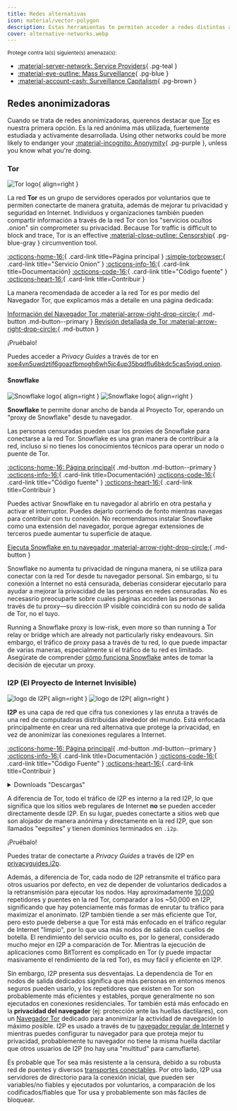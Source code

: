 ```yaml
---
title: Redes alternativas
icon: material/vector-polygon
description: Estas herramientas te permiten acceder a redes distintas a la World Wide Web.
cover: alternative-networks.webp
---
```


<small>Protege contra la(s) siguiente(s) amenaza(s):</small>

- [:material-server-network: Service Providers](basics/common-threats.md#privacy-from-service-providers){ .pg-teal }
- [:material-eye-outline: Mass Surveillance](basics/common-threats.md#mass-surveillance-programs){ .pg-blue }
- [:material-account-cash: Surveillance Capitalism](basics/common-threats.md#surveillance-as-a-business-model){ .pg-brown }

## Redes anonimizadoras

Cuando se trata de redes anonimizadoras, querenos destacar que [Tor](advanced/tor-overview.md) es nuestra primera opción. Es la red anónima más utilizada, fuertemente estudiada y activamente desarrollada. Using other networks could be more likely to endanger your [:material-incognito: Anonymity](basics/common-threats.md#anonymity-vs-privacy){ .pg-purple }, unless you know what you're doing.

### Tor

<div class="admonition recommendation" markdown>

![Tor logo](assets/img/self-contained-networks/tor.svg){ align=right }

La red **Tor** es un grupo de servidores operados por voluntarios que te permiten conectarte de manera gratuita, además de mejorar tu privacidad y seguridad en Internet. Individuos y organizaciones también pueden compartir información a través de la red Tor con los "servicios ocultos .onion" sin comprometer su privacidad. Because Tor traffic is difficult to block and trace, Tor is an effective [:material-close-outline: Censorship](basics/common-threats.md#avoiding-censorship){ .pg-blue-gray } circumvention tool.

[:octicons-home-16:](https://torproject.org){ .card-link title=Página principal }
[:simple-torbrowser:](http://2gzyxa5ihm7nsggfxnu52rck2vv4rvmdlkiu3zzui5du4xyclen53wid.onion){ .card-link title="Servicio Onion" }
[:octicons-info-16:](https://tb-manual.torproject.org){ .card-link title=Documentación}
[:octicons-code-16:](https://gitlab.torproject.org/tpo/core/tor){ .card-link title="Código fuente" }
[:octicons-heart-16:](https://donate.torproject.org){ .card-link title=Contribuir }

</div>

La manera recomendada de acceder a la red Tor es por medio del Navegador Tor, que explicamos más a detalle en una página dedicada:

[Información del Navegador Tor :material-arrow-right-drop-circle:](tor.md){ .md-button .md-button--primary } [Revisión detallada de Tor :material-arrow-right-drop-circle:](advanced/tor-overview.md){ .md-button }

<div class="admonition example" markdown>
<p class="admonition-title">¡Pruébalo!</p>

Puedes acceder a _Privacy Guides_ a través de tor en [xoe4vn5uwdztif6goazfbmogh6wh5jc4up35bqdflu6bkdc5cas5vjqd.onion](http://www.xoe4vn5uwdztif6goazfbmogh6wh5jc4up35bqdflu6bkdc5cas5vjqd.onion).

</div>

#### Snowflake

<div class="admonition recommendation" markdown>

![Snowflake logo](assets/img/browsers/snowflake.svg#only-light){ align=right }
![Snowflake logo](assets/img/browsers/snowflake-dark.svg#only-dark){ align=right }

**Snowflake** te permite donar ancho de banda al Proyecto Tor, operando un "proxy de Snowflake" desde tu navegador.

Las personas censuradas pueden usar los proxies de Snowflake para conectarse a la red Tor. Snowflake es una gran manera de contribuir a la red, incluso si no tienes los conocimientos técnicos para operar un nodo o puente de Tor.

[:octicons-home-16: Página principal](https://snowflake.torproject.org){ .md-button .md-button--primary }
[:octicons-info-16:](https://gitlab.torproject.org/tpo/anti-censorship/pluggable-transports/snowflake/-/wikis/Technical%20Overview){ .card-link title=Documentación}
[:octicons-code-16:](https://gitlab.torproject.org/tpo/anti-censorship/pluggable-transports/snowflake){ .card-link title="Código fuente" }
[:octicons-heart-16:](https://donate.torproject.org){ .card-link title=Contribuir }

</details>

</div>

Puedes activar Snowflake en tu navegador al abrirlo en otra pestaña y activar el interruptor. Puedes dejarlo corriendo de fonto mientras navegas para contribuir con tu conexión. No recomendamos instalar Snowflake como una extensión del navegador, porque agregar extensiones de terceros puede aumentar tu superficie de ataque.

[Ejecuta Snowflake en tu navegador :material-arrow-right-drop-circle:](https://snowflake.torproject.org/embed.html){ .md-button }

Snowflake no aumenta tu privacidad de ninguna manera, ni se utiliza para conectar con la red Tor desde tu navegador personal. Sin embargo, si tu conexión a Internet no está censurada, deberías considerar ejecutarlo para ayudar a mejorar la privacidad de las personas en redes censuradas. No es necesasrio preocuparte sobre cuales páginas acceden las personas a través de tu proxy—su dirección IP visible coincidirá con su nodo de salida de Tor, no el tuyo.

Running a Snowflake proxy is low-risk, even more so than running a Tor relay or bridge which are already not particularly risky endeavours. Sin embargo, el tráfico de proxy pasa a través de tu red, lo que puede impactar de varias maneras, especialmente si el tráfico de tu red es limitado. Asegúrate de comprender [cómo funciona Snowflake](https://gitlab.torproject.org/tpo/anti-censorship/pluggable-transports/snowflake/-/wikis/home) antes de tomar la decisión de ejecutar un proxy.

### I2P (El Proyecto de Internet Invisible)

<div class="admonition recommendation" markdown>

![logo de I2P](assets/img/self-contained-networks/i2p.svg#only-light){ align=right }
![logo de I2P](assets/img/self-contained-networks/i2p-dark.svg#only-dark){ align=right }

**I2P** es una capa de red que cifra tus conexiones y las enruta a través de una red de computadoras distribuidas alrededor del mundo. Está enfocada principalmente en crear una red alternativa que protege la privacidad, en vez de anonimizar las conexiones regulares a Internet.

[:octicons-home-16: Página principal](https://geti2p.net/en){ .md-button .md-button--primary }
[:octicons-info-16:](https://geti2p.net/en/about/software){ .card-link title=Documentación }
[:octicons-code-16:](https://github.com/i2p/i2p.i2p){ .card-link title="Código Fuente" }
[:octicons-heart-16:](https://geti2p.net/en/get-involved){ .card-link title=Contribuir }

<details class="downloads" markdown>
<summary>Downloads "Descargas"</summary>

- [:simple-googleplay: Google Play](https://play.google.com/store/apps/details?id=net.i2p.android)
- [:simple-android: Android](https://geti2p.net/en/download#android)
- [:fontawesome-brands-windows: Windows](https://geti2p.net/en/download#windows)
- [:simple-apple: macOS](https://geti2p.net/en/download#mac)
- [:simple-linux: Linux](https://geti2p.net/en/download#unix)

</details>

</div>

A diferencia de Tor, todo el tráfico de I2P es interno a la red I2P, lo que significa que los sitios web regulares de Internet **no** se pueden acceder directamente desde I2P. En su lugar, puedes conectarte a sitios web que son alojador de manera anónima y directamente en la red I2P, que son llamados "eepsites" y tienen dominios terminados en `.i2p`.

<div class="admonition example" markdown>
<p class="admonition-title">¡Pruébalo!</p>

Puedes tratar de conectarte a _Privacy Guides_ a través de I2P en [privacyguides.i2p](http://privacyguides.i2p/?i2paddresshelper=fvbkmooriuqgssrjvbxu7nrwms5zyhf34r3uuppoakwwsm7ysv6q.b32.i2p).

</div>

Además, a diferencia de Tor, cada nodo de I2P retransmite el tráfico para otros usuarios por defecto, en vez de depender de voluntarios dedicados a la retransmisión para ejecutar los nodos. Hay aproximadamente [10,000](https://metrics.torproject.org/networksize.html) repetidores y puentes en la red Tor, comparador a los ~50,000 en I2P, significando que hay potenciamente más formas de enrutar tu tráfico para maximizar el anonimato. I2P también tiende a ser más eficiente que Tor, pero esto puede deberse a que Tor está más enfocado en el tráfico regular de Internet "limpio", por lo que usa más nodos de salida con cuellos de botella. El rendimiento del servicio oculto es, por lo general, considerado mucho mejor en I2P a comparación de Tor. Mientras la ejecución de aplicaciones como BitTorrent es complicado en Tor (y puede impactar masivamente el rendimiento de la red Tor), es muy fácil y eficiente en I2P.

Sin embargo, I2P presenta sus desventajas. La dependencia de Tor en nodos de salida dedicados significa que más personas en entornos menos seguros pueden usarlo, y los repetidores que existen en Tor son probablemente más eficientes y estables, porque generalmente no son ejecutados en conexiones residenciales. Tor también está más enfocado en la **privacidad del navegador** (ej: protección ante las huellas dactilares), con un [Navegador Tor](tor.md) dedicado para anonimizar la actividad de navegación lo máximo posible. I2P es usado a través de tu [navegador regular de Internet](desktop-browsers.md) y mientras puedes configurar tu navegador para que proteja mejor tu privacidad, probablemente tu navegador no tiene la misma huella dactilar que otros usuarios de I2P (no hay una "multitud" para camuflarte).

Es probable que Tor sea más resistente a la censura, debido a su robusta red de puentes y diversos [transportes conectables](https://tb-manual.torproject.org/circumvention). Por otro lado, I2P usa servidores de directorio para la conexión inicial, que pueden ser variables/no fiables y ejecutados por voluntarios, a comparación de los codificados/fiables que Tor usa y probablemente son más fáciles de bloquear.

